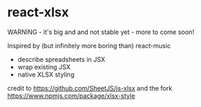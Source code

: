 # react-xlsx

WARNING - it's big and and not stable yet - more to come soon!

Inspired by (but infinitely more boring than) react-music

- describe spreadsheets in JSX
- wrap existing JSX
- native XLSX styling

credit to https://github.com/SheetJS/js-xlsx and the fork https://www.npmjs.com/package/xlsx-style
